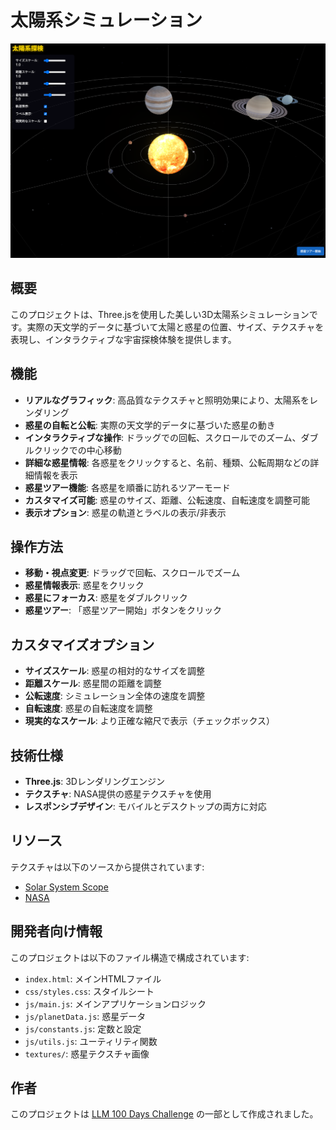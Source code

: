 # 太陽系シミュレーション

![太陽系シミュレーション](./screenshot.png)

## 概要

このプロジェクトは、Three.jsを使用した美しい3D太陽系シミュレーションです。実際の天文学的データに基づいて太陽と惑星の位置、サイズ、テクスチャを表現し、インタラクティブな宇宙探検体験を提供します。

## 機能

- **リアルなグラフィック**: 高品質なテクスチャと照明効果により、太陽系をレンダリング
- **惑星の自転と公転**: 実際の天文学的データに基づいた惑星の動き
- **インタラクティブな操作**: ドラッグでの回転、スクロールでのズーム、ダブルクリックでの中心移動
- **詳細な惑星情報**: 各惑星をクリックすると、名前、種類、公転周期などの詳細情報を表示
- **惑星ツアー機能**: 各惑星を順番に訪れるツアーモード
- **カスタマイズ可能**: 惑星のサイズ、距離、公転速度、自転速度を調整可能
- **表示オプション**: 惑星の軌道とラベルの表示/非表示

## 操作方法

- **移動・視点変更**: ドラッグで回転、スクロールでズーム
- **惑星情報表示**: 惑星をクリック
- **惑星にフォーカス**: 惑星をダブルクリック
- **惑星ツアー**: 「惑星ツアー開始」ボタンをクリック

## カスタマイズオプション

- **サイズスケール**: 惑星の相対的なサイズを調整
- **距離スケール**: 惑星間の距離を調整
- **公転速度**: シミュレーション全体の速度を調整
- **自転速度**: 惑星の自転速度を調整
- **現実的なスケール**: より正確な縮尺で表示（チェックボックス）

## 技術仕様

- **Three.js**: 3Dレンダリングエンジン
- **テクスチャ**: NASA提供の惑星テクスチャを使用
- **レスポンシブデザイン**: モバイルとデスクトップの両方に対応

## リソース

テクスチャは以下のソースから提供されています:
- [Solar System Scope](https://www.solarsystemscope.com/)
- [NASA](https://svs.gsfc.nasa.gov/gallery/background.html)

## 開発者向け情報

このプロジェクトは以下のファイル構造で構成されています:

- `index.html`: メインHTMLファイル
- `css/styles.css`: スタイルシート
- `js/main.js`: メインアプリケーションロジック
- `js/planetData.js`: 惑星データ
- `js/constants.js`: 定数と設定
- `js/utils.js`: ユーティリティ関数
- `textures/`: 惑星テクスチャ画像

## 作者

このプロジェクトは [LLM 100 Days Challenge](https://github.com/hiroe28/llm-100days-challenge) の一部として作成されました。